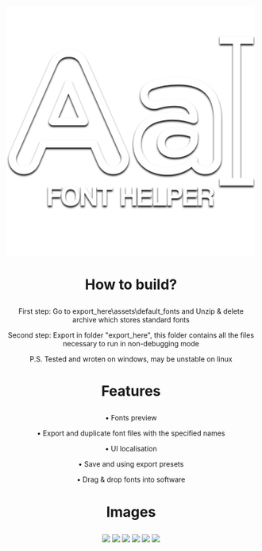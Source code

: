 <p align="center">
   <img src="images/white_logo.png" alt="Fonts Helper logo">
</p>

# <p align="center">How to build?
  
<p align="center">  First step: Go to export_here\assets\default_fonts and Unzip & delete archive which stores standard fonts
<p align="center">  Second step: Export in folder "export_here", this folder contains all the files necessary to run in non-debugging mode
<p align="center">  P.S. Tested and wroten on windows, may be unstable on linux
  
# <p align="center"> Features
<p align="center"> • Fonts preview
<p align="center"> • Export and duplicate font files with the specified names 
<p align="center"> • UI localisation
<p align="center"> • Save and using export presets
<p align="center"> • Drag & drop fonts into software
 
# <p align="center">Images

<p align="center">
  <img src="https://user-images.githubusercontent.com/49194161/159110826-8745d931-64b9-4589-86ea-f3efb3e37633.png"/>
  <img src="https://user-images.githubusercontent.com/49194161/159110860-620bc92f-1b8e-48c1-91ee-c6162661ab03.png"/>
  <img src="https://user-images.githubusercontent.com/49194161/159111342-cb478e43-4f31-473b-984c-ef854c513ba6.png"/>
  <img src="https://user-images.githubusercontent.com/49194161/159111376-3950e792-e6f8-4353-ad6b-3a2fb4704111.png"/>
  <img src="https://user-images.githubusercontent.com/49194161/159111526-31491bd2-c0ce-4ef2-9645-6ffc243c94cc.png"/>
  <img src="https://user-images.githubusercontent.com/49194161/159111831-04b94bbb-6256-4888-9f38-36eb4702ecf4.png"/>
</p>
